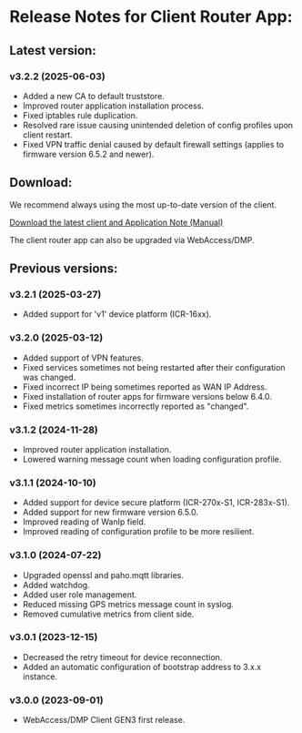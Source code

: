 # Release Notes for Client Router App:

## Latest version:

### v3.2.2 (2025-06-03)

- Added a new CA to default truststore.
- Improved router application installation process.
- Fixed iptables rule duplication.
- Resolved rare issue causing unintended deletion of config profiles upon client restart.
- Fixed VPN traffic denial caused by default firewall settings (applies to firmware version 6.5.2 and newer).

## Download:

We recommend always using the most up-to-date version of the client.

[Download the latest client and Application Note (Manual)](https://icr.advantech.com/products/software/user-modules#webaccessdmp-client-3xx)

The client router app can also be upgraded via WebAccess/DMP.

## Previous versions:

### v3.2.1 (2025-03-27)

- Added support for 'v1' device platform (ICR-16xx).

### v3.2.0 (2025-03-12)

- Added support of VPN features.
- Fixed services sometimes not being restarted after their configuration was changed.
- Fixed incorrect IP being sometimes reported as WAN IP Address.
- Fixed installation of router apps for firmware versions below 6.4.0.
- Fixed metrics sometimes incorrectly reported as "changed".

### v3.1.2 (2024-11-28)

- Improved router application installation.
- Lowered warning message count when loading configuration profile.

### v3.1.1 (2024-10-10)

- Added support for device secure platform (ICR-270x-S1, ICR-283x-S1).
- Added support for new firmware version 6.5.0.
- Improved reading of WanIp field.
- Improved reading of configuration profile to be more resilient.

### v3.1.0 (2024-07-22)

- Upgraded openssl and paho.mqtt libraries.
- Added watchdog.
- Added user role management.
- Reduced missing GPS metrics message count in syslog.
- Removed cumulative metrics from client side.

### v3.0.1 (2023-12-15)

- Decreased the retry timeout for device reconnection.
- Added an automatic configuration of bootstrap address to 3.x.x instance.

### v3.0.0 (2023-09-01)

- WebAccess/DMP Client GEN3 first release.
